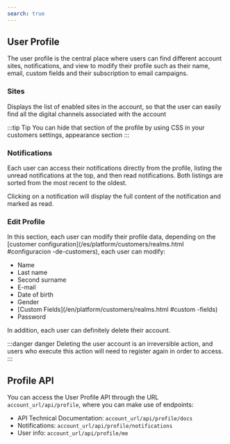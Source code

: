 ```yaml
---
search: true
---
```


## User Profile

The user profile is the central place where users can find different account sites, notifications, and view to modify their profile such as their name, email, custom fields and their subscription to email campaigns.

### Sites

Displays the list of enabled sites in the account, so that the user can easily find all the digital channels associated with the account

:::tip Tip
You can hide that section of the profile by using CSS in your customers settings, appearance section
:::

### Notifications

Each user can access their notifications directly from the profile, listing the unread notifications at the top, and then read notifications. Both listings are sorted from the most recent to the oldest. 

Clicking on a notification will display the full content of the notification and marked as read. 

### Edit Profile

In this section, each user can modify their profile data, depending on the [customer configuration](/es/platform/customers/realms.html #configuracion -de-customers), each user can modify:

* Name
* Last name
* Second surname
* E-mail
* Date of birth
* Gender
* [Custom Fields](/en/platform/customers/realms.html #custom -fields)
* Password

In addition, each user can definitely delete their account. 

:::danger danger
Deleting the user account is an irreversible action, and users who execute this action will need to register again in order to access.
:::

## Profile API

You can access the User Profile API through the URL `account_url/api/profile`, where you can make use of endpoints: 

* API Technical Documentation: `account_url/api/profile/docs`
* Notifications: `account_url/api/profile/notifications`
* User info: `account_url/api/profile/me`
